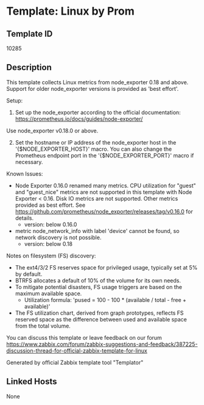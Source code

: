 # Template: Linux by Prom

## Template ID
10285

## Description
This template collects Linux metrics from node_exporter 0.18 and above. Support for older node_exporter versions is provided as 'best effort'.

Setup:

1. Set up the node_exporter according to the official documentation:
https://prometheus.io/docs/guides/node-exporter/

Use node_exporter v0.18.0 or above.

2. Set the hostname or IP address of the node_exporter host in the '{$NODE_EXPORTER_HOST}' macro. You can also change the Prometheus endpoint port in the '{$NODE_EXPORTER_PORT}' macro if necessary.

Known Issues:

  - Node Exporter 0.16.0 renamed many metrics. CPU utilization for "guest" and "guest_nice" metrics are not supported in this template with Node Exporter < 0.16. Disk IO metrics are not supported. Other metrics provided as best effort. See https://github.com/prometheus/node_exporter/releases/tag/v0.16.0 for details.
    - version: below 0.16.0
  - metric node_network_info with label 'device' cannot be found, so network discovery is not possible.
    - version: below 0.18

Notes on filesystem (FS) discovery:
  - The ext4/3/2 FS reserves space for privileged usage, typically set at 5% by default.
  - BTRFS allocates a default of 10% of the volume for its own needs.
  - To mitigate potential disasters, FS usage triggers are based on the maximum available space.
    - Utilization formula: 'pused = 100 - 100 * (available / total - free + available)'
  - The FS utilization chart, derived from graph prototypes, reflects FS reserved space as the difference between used and available space from the total volume.

You can discuss this template or leave feedback on our forum https://www.zabbix.com/forum/zabbix-suggestions-and-feedback/387225-discussion-thread-for-official-zabbix-template-for-linux

Generated by official Zabbix template tool "Templator"

## Linked Hosts
None

